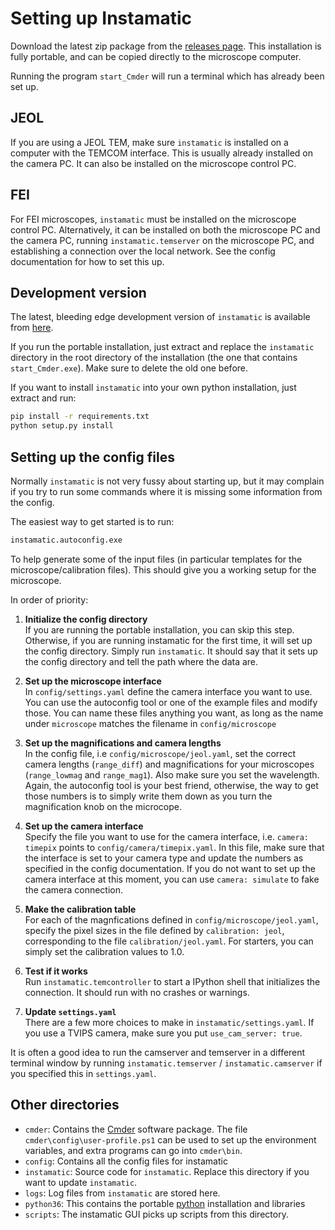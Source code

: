 # Setting up Instamatic

Download the latest zip package from the [releases page](https://github.com/instamatic-dev/instamatic/releases). This installation is fully portable, and can be copied directly to the microscope computer.

Running the program `start_Cmder` will run a terminal which has already been set up.

## JEOL

If you are using a JEOL TEM, make sure `instamatic` is installed on a computer with the TEMCOM interface. This is usually already installed on the camera PC. It can also be installed on the microscope control PC.

## FEI

For FEI microscopes, `instamatic` must be installed on the microscope control PC. Alternatively, it can be installed on both the microscope PC and the camera PC, running `instamatic.temserver` on the microscope PC, and establishing a connection over the local network. See the config documentation for how to set this up.

## Development version

The latest, bleeding edge development version of `instamatic` is available from [here](https://github.com/instamatic-dev/instamatic/archive/master.zip).

If you run the portable installation, just extract and replace the `instamatic` directory in the root directory of the installation (the one that contains `start_Cmder.exe`). Make sure to delete the old one before.

If you want to install `instamatic` into your own python installation, just extract and run:

```bash
pip install -r requirements.txt
python setup.py install
```

## Setting up the config files

Normally `instamatic` is not very fussy about starting up, but it may complain if you try to run some commands where it is missing some information from the config.

The easiest way to get started is to run:
```bash
instamatic.autoconfig.exe
```
To help generate some of the input files (in particular templates for the microscope/calibration files). This should give you a working setup for the microscope.

In order of priority:

1. __Initialize the config directory__  
   If you are running the portable installation, you can skip this step. Otherwise, if you are running instamatic for the first time, it will set up the config directory. Simply run `instamatic`. It should say that it sets up the config directory and tell the path where the data are.

2. __Set up the microscope interface__  
   In `config/settings.yaml` define the camera interface you want to use. You can use the autoconfig tool or one of the example files and modify those. You can name these files anything you want, as long as the name under `microscope` matches the filename in `config/microscope`

3. __Set up the magnifications and camera lengths__  
   In the config file, i.e `config/microscope/jeol.yaml`, set the correct camera lengths (`range_diff`) and magnifications for your microscopes (`range_lowmag` and `range_mag1`). Also make sure you set the wavelength. Again, the autoconfig tool is your best friend, otherwise, the way to get those numbers is to simply write them down as you turn the magnification knob on the microcope.

4. __Set up the camera interface__  
   Specify the file you want to use for the camera interface, i.e. `camera: timepix` points to `config/camera/timepix.yaml`. In this file, make sure that the interface is set to your camera type and update the numbers as specified in the config documentation. If you do not want to set up the camera interface at this moment, you can use `camera: simulate` to fake the camera connection.

5. __Make the calibration table__  
   For each of the magnfications defined in `config/microscope/jeol.yaml`, specify the pixel sizes in the file defined by `calibration: jeol`, corresponding to the file `calibration/jeol.yaml`. For starters, you can simply set the calibration values to 1.0.

6. __Test if it works__  
   Run `instamatic.temcontroller` to start a IPython shell that initializes the connection. It should run with no crashes or warnings.

7. __Update `settings.yaml`__  
   There are a few more choices to make in `instamatic/settings.yaml`. If you use a TVIPS camera, make sure you put `use_cam_server: true`.

It is often a good idea to run the camserver and temserver in a different terminal window by running `instamatic.temserver` / `instamatic.camserver` if you specified this in `settings.yaml`.

## Other directories

- `cmder`: Contains the [Cmder](https://cmder.net/) software package. The file `cmder\config\user-profile.ps1` can be used to set up the environment variables, and extra programs can go into `cmder\bin`.
- `config`: Contains all the config files for instamatic
- `instamatic`: Source code for `instamatic`. Replace this directory if you want to update `instamatic`.
- `logs`: Log files from `instamatic` are stored here.
- `python36`: This contains the portable [python](https://www.python.org/) installation and libraries
- `scripts`: The instamatic GUI picks up scripts from this directory.
